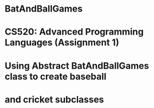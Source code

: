 # BatAndBallGames
# CS520: Advanced Programming Languages (Assignment 1)
# Using Abstract BatAndBallGames class to create baseball 
# and cricket subclasses
